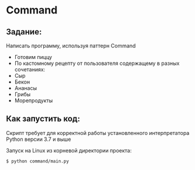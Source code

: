 # Command

## Задание:

Написать программу, используя паттерн Command

- Готовим пиццу
- По кастомному рецепту от пользователя содержащему в разных сочетаниях:
- Сыр
- Бекон
- Ананасы
- Грибы
- Морепродукты

## Как запустить код:

Скрипт требует для корректной работы установленного интерпретатора Python версии 3.7 и выше

Запуск на Linux из корневой директории проекта:

```$ python command/main.py```
